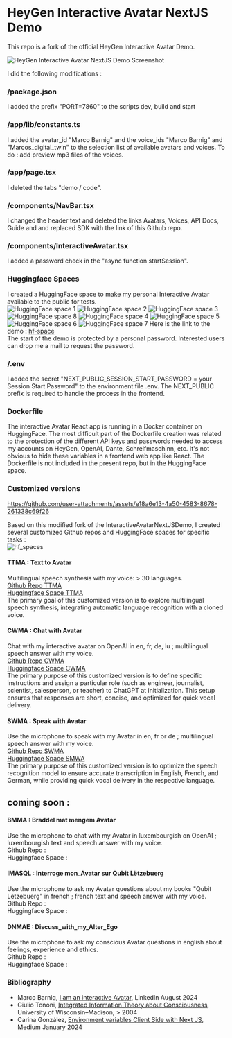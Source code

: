 # HeyGen Interactive Avatar NextJS Demo

This repo is a fork of the official HeyGen Interactive Avatar Demo.

![HeyGen Interactive Avatar NextJS Demo Screenshot](./public/demo.png)

I did the following modifications :    
### /package.json
I added the prefix "PORT=7860" to the scripts dev, build and start 
### /app/lib/constants.ts
I added the avatar_id "Marco Barnig" and the voice_ids "Marco Barnig" and "Marcos_digital_twin" to the selection list of available avatars and voices. 
To do : add preview mp3 files of the voices.
### /app/page.tsx
I deleted the tabs "demo / code".
### /components/NavBar.tsx
I changed the header text and deleted the links Avatars, Voices, API Docs, Guide and and replaced SDK with the link of this Github repo.
### /components/InteractiveAvatar.tsx
I added a password check in the "async function startSession".    
### Huggingface Spaces
I created a HuggingFace space to make my personal Interactive Avatar available to the public for tests.     
![HuggingFace space 1](./public/my-avatar-1.png)
![HuggingFace space 2](./public/my-avatar-2.png)
![HuggingFace space 3](./public/my-avatar-3.png)
![HuggingFace space 8](./public/my-avatar-8.png)
![HuggingFace space 4](./public/my-avatar-4.png)
![HuggingFace space 5](./public/my-avatar-5.png)
![HuggingFace space 6](./public/my-avatar-6.png)
![HuggingFace space 7](./public/my-avatar-7.png)
Here is the link to the demo : [hf-space](https://huggingface.co/spaces/mbarnig/My_Interactive_Avatar)     
The start of the demo is protected by a personal password. Interested users can drop me a mail to request the password.
### /.env
I added the secret "NEXT_PUBLIC_SESSION_START_PASSWORD = your Session Start Password" to the environment file .env. The NEXT_PUBLIC prefix is required to handle the process in the frontend.
### Dockerfile
The interactive Avatar React app is running in a Docker container on HuggingFace. The most difficult part of the Dockerfile creation was related to the protection of the different API keys and passwords needed to access my accounts on HeyGen, OpenAI, Dante, Schreifmaschinn, etc. It's not obvious to hide these variables in a frontend web app like React. The Dockerfile is not included in the present repo, but in the HuggingFace space.
### Customized versions


https://github.com/user-attachments/assets/e18a6e13-4a50-4583-8678-261338c69f26


Based on this modified fork of the InteractiveAvatarNextJSDemo, I created several customized Github repos and HuggingFace spaces for specific tasks :  
![hf_spaces](./public/hf_spaces.png)

#### TTMA : Text to Avatar
Multilingual speech synthesis with my voice: > 30 languages.       
[Github Repo TTMA](https://github.com/mbarnig/Text_to_Avatar.git)      
[Huggingface Space TTMA](https://huggingface.co/spaces/mbarnig/Text_to_Avatar)     
The primary goal of this customized version is to explore multilingual speech synthesis, integrating automatic language recognition with a cloned voice.

#### CWMA : Chat with Avatar
Chat with my interactive avatar on OpenAI in en, fr, de, lu ; multilingual speech answer with my voice.        
[Github Repo CWMA](https://github.com/mbarnig/Chat_with_Avatar.git)        
[Huggingface Space CWMA](https://huggingface.co/spaces/mbarnig/Chat_with_Avatar)   
The primary purpose of this customized version is to define specific instructions and assign a particular role (such as engineer, journalist, scientist, salesperson, or teacher) to ChatGPT at initialization. This setup ensures that responses are short, concise, and optimized for quick vocal delivery.

#### SWMA : Speak with Avatar
Use the microphone to speak with my Avatar in en, fr or de ; multilingual speech answer with my voice.  
[Github Repo SWMA](https://github.com/mbarnig/Speak_with_Avatar.git)     
[Huggingface Space SMWA](https://huggingface.co/spaces/mbarnig/Speak_with_Avatar)    
The primary purpose of this customized version is to optimize the speech recognition model to ensure accurate transcription in English, French, and German, while providing quick vocal delivery in the respective language.

## coming soon :   
#### BMMA : Braddel mat mengem Avatar
Use the microphone to chat with my Avatar in luxembourgish on OpenAI ; luxembourgish text and speech answer with my voice.  
Github Repo :     
Huggingface Space :     

#### IMASQL : Interroge mon_Avatar sur Qubit Lëtzebuerg
Use the microphone to ask my Avatar questions about my books "Qubit Lëtzebuerg" in french ; french text and speech answer with my voice. 
Github Repo :     
Huggingface Space :    

#### DNMAE : Discuss_with_my_Alter_Ego
Use the microphone to ask my conscious Avatar questions in english about feelings, experience and ethics.    
Github Repo :     
Huggingface Space :    

### Bibliography
* Marco Barnig, [I am an interactive Avatar](https://www.linkedin.com/posts/marco-barnig-b33074118_ai-generativeabrai-machineabrconsciousness-activity-7230217299767504896-Lh_g), LinkedIn August 2024
* Giulio Tononi, [Integrated Information Theory about Consciousness](http://integratedinformationtheory.org/), University of Wisconsin–Madison, > 2004
* Carina González, [Environment variables Client Side with Next JS](https://medium.com/@ecarina.gonzalez/environment-variables-client-side-with-next-js-b09ad78f53bd), Medium January 2024
